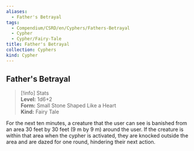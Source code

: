 ```yaml
---
aliases:
  - Father's Betrayal
tags:
  - Compendium/CSRD/en/Cyphers/Fathers-Betrayal
  - Cypher
  - Cypher/Fairy-Tale
title: Father's Betrayal
collection: Cyphers
kind: Cypher
---
```

## Father's Betrayal  
>[!info] Stats  
> **Level:** 1d6+2  
> **Form:** Small Stone Shaped Like a Heart  
> **Kind:** Fairy Tale
  
For the next ten minutes, a creature that the user can see is banished from an area 30 feet by 30 feet (9 m by 9 m) around the user. If the creature is within that area when the cypher is activated, they are knocked outside the area and are dazed for one round, hindering their next action.